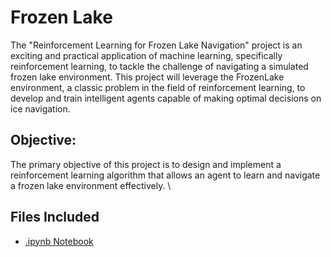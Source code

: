 # Frozen Lake
The "Reinforcement Learning for Frozen Lake Navigation" project is an exciting and practical application of machine learning, specifically reinforcement learning, to tackle the challenge of navigating a simulated frozen lake environment. This project will leverage the FrozenLake environment, a classic problem in the field of reinforcement learning, to develop and train intelligent agents capable of making optimal decisions on ice navigation.

## Objective:
The primary objective of this project is to design and implement a reinforcement learning algorithm that allows an agent to learn and navigate a frozen lake environment effectively. \

## Files Included
- [.ipynb Notebook](https://github.com/xavimmesia/canada-refugee-eda/blob/main/Canada%20Refugee%20Statistics%20Exploratory%20Data%20Analysis.ipynb)
